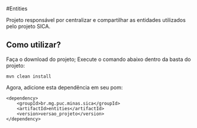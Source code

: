 #Entities 

Projeto responsável por centralizar e compartilhar as entidades utilizados pelo projeto SICA.

## Como utilizar?
Faça o download do projeto;
Execute o comando abaixo dentro da basta do projeto:

```
mvn clean install
```

Agora, adicione esta dependência em seu pom:

```
<dependency>
	<groupId>br.mg.puc.minas.sica</groupId>
	<artifactId>entities</artifactId>
	<version>versao_projeto</version>
</dependency>
```
